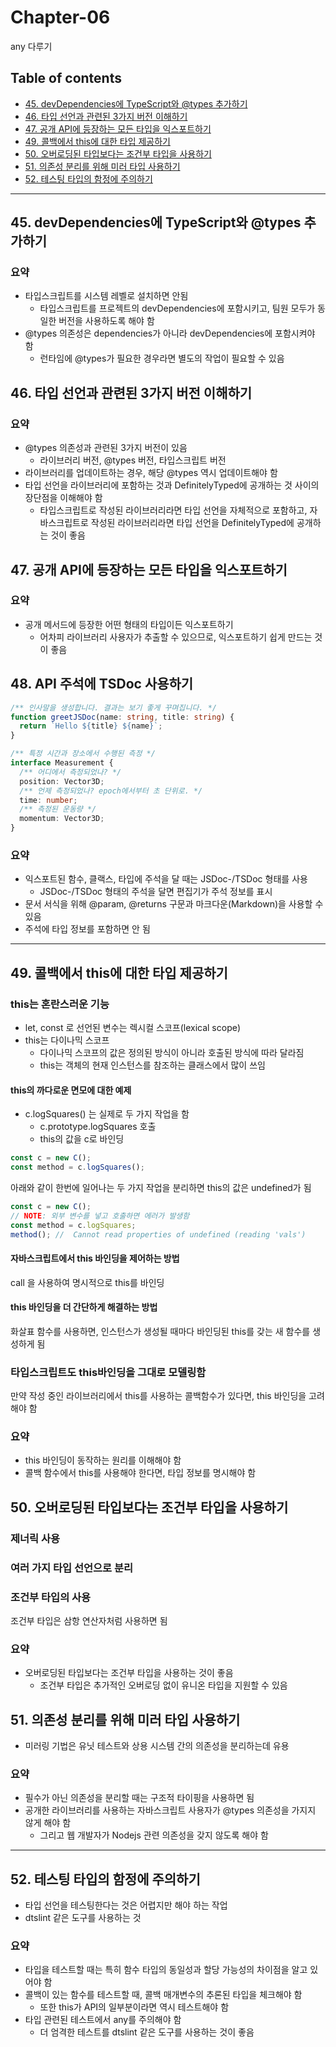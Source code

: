 # **Chapter-06**

any 다루기

## Table of contents
- [45. devDependencies에 TypeScript와 @types 추가하기](#45-devdependencies에-typescript와-types-추가하기)
- [46. 타입 선언과 관련된 3가지 버전 이해하기](#46-타입-선언과-관련된-3가지-버전-이해하기)
- [47. 공개 API에 등장하는 모든 타입을 익스포트하기](#47-공개-api에-등장하는-모든-타입을-익스포트하기)
- [49. 콜백에서 this에 대한 타입 제공하기](#49-콜백에서-this에-대한-타입-제공하기)
- [50. 오버로딩된 타입보다는 조건부 타입을 사용하기](#50-오버로딩된-타입보다는-조건부-타입을-사용하기)
- [51. 의존성 분리를 위해 미러 타입 사용하기](#51-의존성-분리를-위해-미러-타입-사용하기)
- [52. 테스팅 타입의 함정에 주의하기](#52-테스팅-타입의-함정에-주의하기)

---

## **45. devDependencies에 TypeScript와 @types 추가하기**

### 요약
- 타입스크립트를 시스템 레벨로 설치하면 안됨
  - 타입스크립트를 프로젝트의 devDependencies에 포함시키고, 팀원 모두가 동일한 버전을 사용하도록 해야 함
- @types 의존성은 dependencies가 아니라 devDependencies에 포함시켜야 함
  - 런타임에 @types가 필요한 경우라면 별도의 작업이 필요할 수 있음

## **46. 타입 선언과 관련된 3가지 버전 이해하기**

### 요약
- @types 의존성과 관련된 3가지 버전이 있음
  - 라이브러리 버전, @types 버전, 타입스크립트 버전
- 라이브러리를 업데이트하는 경우, 해당 @types 역시 업데이트해야 함
- 타입 선언을 라이브러리에 포함하는 것과 DefinitelyTyped에 공개하는 것 사이의 장단점을 이해해야 함
  - 타입스크립트로 작성된 라이브러리라면 타입 선언을 자체적으로 포함하고, 자바스크립트로 작성된 라이브러리라면 타입 선언을 DefinitelyTyped에 공개하는 것이 좋음

## **47. 공개 API에 등장하는 모든 타입을 익스포트하기**

### 요약
- 공개 메서드에 등장한 어떤 형태의 타입이든 익스포트하기
  - 어차피 라이브러리 사용자가 추출할 수 있으므로, 익스포트하기 쉽게 만드는 것이 좋음

## **48. API 주석에 TSDoc 사용하기**

```ts
/** 인사말을 생성합니다. 결과는 보기 좋게 꾸며집니다. */
function greetJSDoc(name: string, title: string) { 
  return `Hello ${title} ${name}`;
}
```

```ts
/** 특정 시간과 장소에서 수행된 측정 */
interface Measurement {
  /** 어디에서 측정되었나? */
  position: Vector3D;
  /** 언제 측정되었나? epoch에서부터 초 단위로. */ 
  time: number;
  /** 측정된 운동량 */
  momentum: Vector3D;
}
```


### 요약
- 익스포트된 함수, 클랙스, 타입에 주석을 달 때는 JSDoc-/TSDoc 형태를 사용
  - JSDoc-/TSDoc 형태의 주석을 달면 편집기가 주석 정보를 표시
- 문서 서식을 위해 @param, @returns 구문과 마크다운(Markdown)을 사용할 수 있음
- 주석에 타입 정보를 포함하면 안 됨

---

## **49. 콜백에서 this에 대한 타입 제공하기**

### this는 혼란스러운 기능
- let, const 로 선언된 변수는 렉시컬 스코프(lexical scope)
- this는 다이나믹 스코프
  - 다이나믹 스코프의 값은 정의된 방식이 아니라 호출된 방식에 따라 달라짐
  - this는 객체의 현재 인스턴스를 참조하는 클래스에서 많이 쓰임


#### this의 까다로운 면모에 대한 예제

- c.logSquares() 는 실제로 두 가지 작업을 함
  - c.prototype.logSquares 호출
  - this의 값을 c로 바인딩

```ts
const c = new C();
const method = c.logSquares();
```

아래와 같이 한번에 일어나는 두 가지 작업을 분리하면 this의 값은 undefined가 됨

```ts
const c = new C();
// NOTE: 외부 변수를 넣고 호출하면 에러가 발생함
const method = c.logSquares;
method(); //  Cannot read properties of undefined (reading 'vals')
```

#### 자바스크립트에서 this 바인딩을 제어하는 방법
call 을 사용하여 명시적으로 this를 바인딩


#### this 바인딩을 더 간단하게 해결하는 방법
화살표 함수를 사용하면, 인스턴스가 생성될 때마다 바인딩된 this를 갖는 새 함수를 생성하게 됨


### 타입스크립트도 this바인딩을 그대로 모델링함
만약 작성 중인 라이브러리에서 this를 사용하는 콜백함수가 있다면, this 바인딩을 고려해야 함


### 요약
- this 바인딩이 동작하는 원리를 이해해야 함
- 콜백 함수에서 this를 사용해야 한다면, 타입 정보를 명시해야 함


## **50. 오버로딩된 타입보다는 조건부 타입을 사용하기**


### 제너릭 사용


### 여러 가지 타입 선언으로 분리


### 조건부 타입의 사용
조건부 타입은 삼항 연산자처럼 사용하면 됨

### 요약
- 오버로딩된 타입보다는 조건부 타입을 사용하는 것이 좋음
  - 조건부 타입은 추가적인 오버로딩 없이 유니온 타입을 지원할 수 있음


## **51. 의존성 분리를 위해 미러 타입 사용하기**
- 미러링 기법은 유닛 테스트와 상용 시스템 간의 의존성을 분리하는데 유용

### 요약
- 필수가 아닌 의존성을 분리할 때는 구조적 타이핑을 사용하면 됨
- 공개한 라이브러리를 사용하는 자바스크립트 사용자가 @types 의존성을 가지지 않게 해야 함
  - 그리고 웹 개발자가 Nodejs 관련 의존성을 갖지 않도록 해야 함

---

## **52. 테스팅 타입의 함정에 주의하기**
- 타입 선언을 테스팅한다는 것은 어렵지만 해야 하는 작업
- dtslint 같은 도구를 사용하는 것

### 요약
- 타입을 테스트할 때는 특히 함수 타입의 동일성과 할당 가능성의 차이점을 알고 있어야 함
- 콜백이 있는 함수를 테스트할 때, 콜백 매개변수의 추론된 타입을 체크해야 함
  - 또한 this가 API의 일부분이라면 역시 테스트해야 함
- 타입 관련된 테스트에서 any를 주의해야 함
  - 더 엄격한 테스트를 dtslint 같은 도구를 사용하는 것이 좋음
